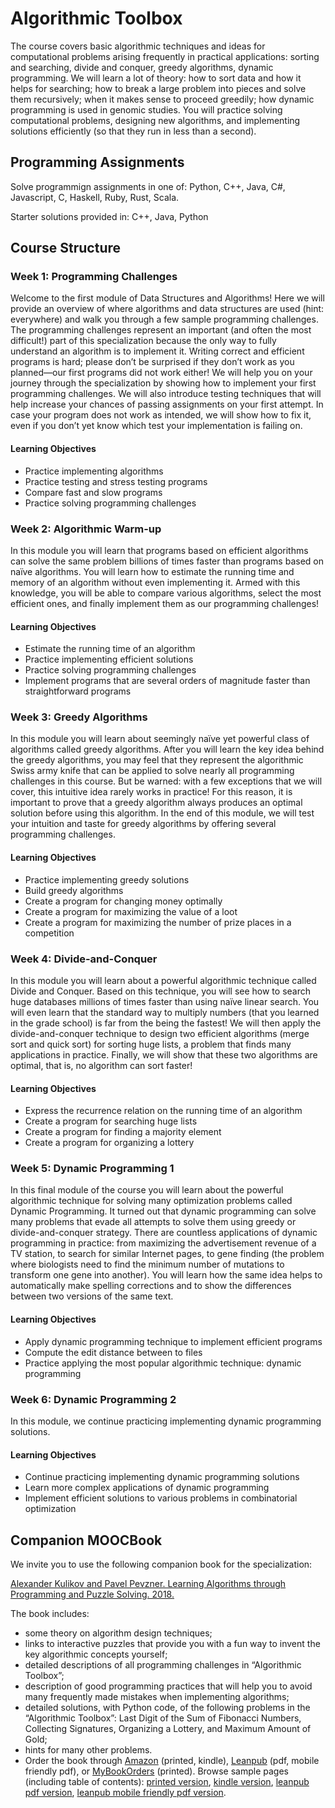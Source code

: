 # Algorithmic Toolbox

The course covers basic algorithmic techniques and ideas for computational problems arising frequently in practical applications: sorting and searching, divide and conquer, greedy algorithms, dynamic programming. We will learn a lot of theory: how to sort data and how it helps for searching; how to break a large problem into pieces and solve them recursively; when it makes sense to proceed greedily; how dynamic programming is used in genomic studies. You will practice solving computational problems, designing new algorithms, and implementing solutions efficiently (so that they run in less than a second).

## Programming Assignments

Solve programmign assignments in one of: Python, C++, Java, C#, Javascript, C, Haskell, Ruby, Rust, Scala.

Starter solutions provided in: C++, Java, Python

## Course Structure

### Week 1: Programming Challenges

Welcome to the first module of Data Structures and Algorithms! Here we will provide an overview of where algorithms and data structures are used (hint: everywhere) and walk you through a few sample programming challenges. The programming challenges represent an important (and often the most difficult!) part of this specialization because the only way to fully understand an algorithm is to implement it. Writing correct and efficient programs is hard; please don’t be surprised if they don’t work as you planned—our first programs did not work either! We will help you on your journey through the specialization by showing how to implement your first programming challenges. We will also introduce testing techniques that will help increase your chances of passing assignments on your first attempt. In case your program does not work as intended, we will show how to fix it, even if you don’t yet know which test your implementation is failing on.

#### Learning Objectives

- Practice implementing algorithms
- Practice testing and stress testing programs
- Compare fast and slow programs
- Practice solving programming challenges

### Week 2: Algorithmic Warm-up

In this module you will learn that programs based on efficient algorithms can solve the same problem billions of times faster than programs based on naïve algorithms. You will learn how to estimate the running time and memory of an algorithm without even implementing it. Armed with this knowledge, you will be able to compare various algorithms, select the most efficient ones, and finally implement them as our programming challenges!


#### Learning Objectives

- Estimate the running time of an algorithm
- Practice implementing efficient solutions
- Practice solving programming challenges
- Implement programs that are several orders of magnitude faster than straightforward programs

### Week 3: Greedy Algorithms

In this module you will learn about seemingly naïve yet powerful class of algorithms called greedy algorithms. After you will learn the key idea behind the greedy algorithms, you may feel that they represent the algorithmic Swiss army knife that can be applied to solve nearly all programming challenges in this course. But be warned: with a few exceptions that we will cover, this intuitive idea rarely works in practice! For this reason, it is important to prove that a greedy algorithm always produces an optimal solution before using this algorithm. In the end of this module, we will test your intuition and taste for greedy algorithms by offering several programming challenges.

#### Learning Objectives

- Practice implementing greedy solutions
- Build greedy algorithms
- Create a program for changing money optimally
- Create a program for maximizing the value of a loot
- Create a program for maximizing the number of prize places in a competition

### Week 4: Divide-and-Conquer

In this module you will learn about a powerful algorithmic technique called Divide and Conquer. Based on this technique, you will see how to search huge databases millions of times faster than using naïve linear search. You will even learn that the standard way to multiply numbers (that you learned in the grade school) is far from the being the fastest! We will then apply the divide-and-conquer technique to design two efficient algorithms (merge sort and quick sort) for sorting huge lists, a problem that finds many applications in practice. Finally, we will show that these two algorithms are optimal, that is, no algorithm can sort faster!

#### Learning Objectives

- Express the recurrence relation on the running time of an algorithm
- Create a program for searching huge lists
- Create a program for finding a majority element
- Create a program for organizing a lottery

### Week 5: Dynamic Programming 1

In this final module of the course you will learn about the powerful algorithmic technique for solving many optimization problems called Dynamic Programming. It turned out that dynamic programming can solve many problems that evade all attempts to solve them using greedy or divide-and-conquer strategy. There are countless applications of dynamic programming in practice: from maximizing the advertisement revenue of a TV station, to search for similar Internet pages, to gene finding (the problem where biologists need to find the minimum number of mutations to transform one gene into another). You will learn how the same idea helps to automatically make spelling corrections and to show the differences between two versions of the same text.

#### Learning Objectives

- Apply dynamic programming technique to implement efficient programs
- Compute the edit distance between to files
- Practice applying the most popular algorithmic technique: dynamic programming

### Week 6: Dynamic Programming 2

In this module, we continue practicing implementing dynamic programming solutions.

#### Learning Objectives

- Continue practicing implementing dynamic programming solutions
- Learn more complex applications of dynamic programming
- Implement efficient solutions to various problems in combinatorial optimization

## Companion MOOCBook

We invite you to use the following companion book for the specialization:

[Alexander Kulikov and Pavel Pevzner. Learning Algorithms through Programming and Puzzle Solving. 2018.](http://bit.ly/moocbookc)

The book includes:

- some theory on algorithm design techniques;
- links to interactive puzzles that provide you with a fun way to invent the key algorithmic concepts yourself;
- detailed descriptions of all programming challenges in “Algorithmic Toolbox”;
- description of good programming practices that will help you to avoid many frequently made mistakes when implementing algorithms;
- detailed solutions, with Python code, of the following problems in the “Algorithmic Toolbox”: Last Digit of the Sum of Fibonacci Numbers, Collecting Signatures, Organizing a Lottery, and Maximum Amount of Gold;
- hints for many other problems.
- Order the book through [Amazon](http://bit.ly/latpa19) (printed, kindle), [Leanpub](http://bit.ly/latpl19) (pdf, mobile friendly pdf), or [MyBookOrders](http://bit.ly/latpm19) (printed). Browse sample pages (including table of contents): [printed version](http://bit.ly/2XUEVOn), [kindle version](http://bit.ly/2SvE7cL), [leanpub pdf version](http://bit.ly/2xVI3dx), [leanpub mobile friendly pdf version](https://www.dropbox.com/s/pwuwvycj38rv0ui/book_leanpub_a5_sample_pages.pdf?dl=0).
